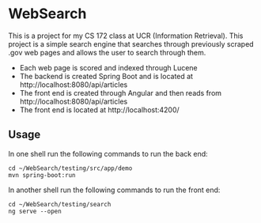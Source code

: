 # WebSearch

This is a project for my CS 172 class at UCR (Information Retrieval). This project is a simple search engine that searches through previously scraped .gov web pages and allows the user to search through them. 
- Each web page is scored and indexed through Lucene
- The backend is created Spring Boot and is located at http://localhost:8080/api/articles
- The front end is created through Angular and then reads from http://localhost:8080/api/articles
- The front end is located at http://localhost:4200/

## Usage
In one shell run the following commands to run the back end:

```
cd ~/WebSearch/testing/src/app/demo
mvn spring-boot:run
```
In another shell run the following commands to run the front end:
```
cd ~/WebSearch/testing/search
ng serve --open
```

